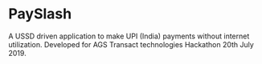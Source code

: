 # PaySlash
A USSD driven application to make UPI (India) payments without internet utilization. Developed for AGS Transact technologies Hackathon
20th July 2019.
